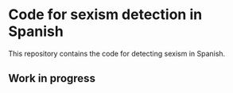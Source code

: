 # Code for sexism detection in Spanish
This repository contains the code for detecting sexism in Spanish.

## Work in progress